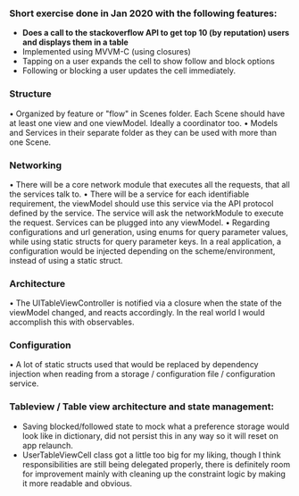 
### Short exercise done in Jan 2020 with the following features:
- **Does a call to the stackoverflow API to get top 10 (by reputation) users and displays them in a table**
- Implemented using MVVM-C (using closures)
- Tapping on a user expands the cell to show follow and block options
- Following or blocking a user updates the cell immediately.

### Structure
• Organized by feature or "flow" in Scenes folder. Each Scene should have at least one view and one viewModel. Ideally a coordinator too.
• Models and Services in their separate folder as they can be used with more than one Scene.

###  Networking

• There will be a core network module that executes all the requests, that all the services talk to.
• There will be a service for each identifiable requirement, the viewModel should use this service via the API protocol defined by the service. The service will ask the networkModule to execute the request. Services can be plugged into any viewModel.
• Regarding configurations and url generation, using enums for query parameter values, while using static structs for query parameter keys. In a real application, a configuration would be injected depending on the scheme/environment, instead of using a static struct.

###  Architecture

• The UITableViewController is notified via a closure when the state of the viewModel changed, and reacts accordingly. In the real world I would accomplish this with observables.
 
 ### Configuration

• A lot of static structs used that would be replaced by dependency injection when reading from a storage / configuration file / configuration service.

### Tableview / Table view architecture and state management:

-  Saving blocked/followed state to mock what a preference storage would look like in dictionary, did not persist this in any way so it will reset on app relaunch.
- UserTableViewCell class got a little too big for my liking, though I think responsibilities are still being delegated properly, there is definitely room for improvement mainly with cleaning up the constraint logic by making it more readable and obvious.
